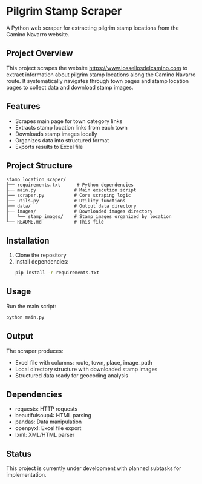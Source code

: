 # Pilgrim Stamp Scraper

A Python web scraper for extracting pilgrim stamp locations from the Camino Navarro website.

## Project Overview

This project scrapes the website https://www.lossellosdelcamino.com to extract information about pilgrim stamp locations along the Camino Navarro route. It systematically navigates through town pages and stamp location pages to collect data and download stamp images.

## Features

- Scrapes main page for town category links
- Extracts stamp location links from each town
- Downloads stamp images locally
- Organizes data into structured format
- Exports results to Excel file

## Project Structure

```
stamp_location_scaper/
├── requirements.txt      # Python dependencies
├── main.py              # Main execution script
├── scraper.py           # Core scraping logic
├── utils.py             # Utility functions
├── data/                # Output data directory
├── images/              # Downloaded images directory
│   └── stamp_images/    # Stamp images organized by location
└── README.md            # This file
```

## Installation

1. Clone the repository
2. Install dependencies:
   ```bash
   pip install -r requirements.txt
   ```

## Usage

Run the main script:
```bash
python main.py
```

## Output

The scraper produces:
- Excel file with columns: route, town, place, image_path
- Local directory structure with downloaded stamp images
- Structured data ready for geocoding analysis

## Dependencies

- requests: HTTP requests
- beautifulsoup4: HTML parsing
- pandas: Data manipulation
- openpyxl: Excel file export
- lxml: XML/HTML parser

## Status

This project is currently under development with planned subtasks for implementation.
